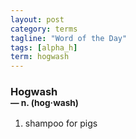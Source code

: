 ```yaml
---
layout: post
category: terms
tagline: "Word of the Day"
tags: [alpha_h]
term: hogwash
---
```


<h3>Hogwash<br/> <small>&mdash; n. (hog<span>&middot;</span>wash)</small></h3>
<p><ol><li>shampoo for pigs</li>
</ol></p>
